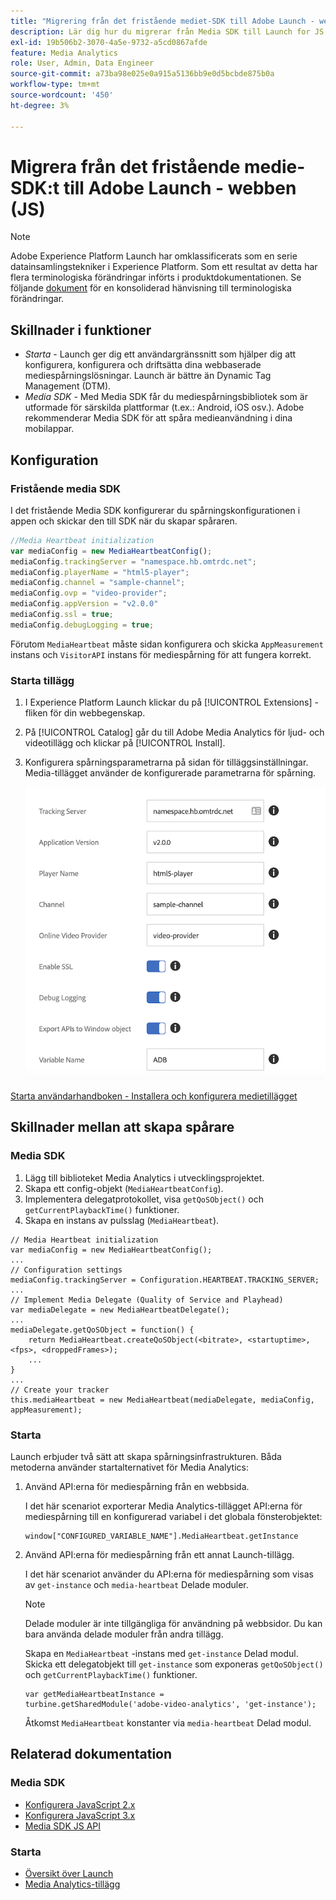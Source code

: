 ```yaml
---
title: "Migrering från det fristående mediet-SDK till Adobe Launch - webben (JS)"
description: Lär dig hur du migrerar från Media SDK till Launch for JS.
exl-id: 19b506b2-3070-4a5e-9732-a5cd0867afde
feature: Media Analytics
role: User, Admin, Data Engineer
source-git-commit: a73ba98e025e0a915a5136bb9e0d5bcbde875b0a
workflow-type: tm+mt
source-wordcount: '450'
ht-degree: 3%

---
```


# Migrera från det fristående medie-SDK:t till Adobe Launch - webben (JS)

>[!NOTE]
>Adobe Experience Platform Launch har omklassificerats som en serie datainsamlingstekniker i Experience Platform. Som ett resultat av detta har flera terminologiska förändringar införts i produktdokumentationen. Se följande [dokument](https://experienceleague.adobe.com/docs/experience-platform/tags/term-updates.html?lang=en) för en konsoliderad hänvisning till terminologiska förändringar.

## Skillnader i funktioner

* *Starta* - Launch ger dig ett användargränssnitt som hjälper dig att konfigurera, konfigurera och driftsätta dina webbaserade mediespårningslösningar. Launch är bättre än Dynamic Tag Management (DTM).
* *Media SDK* - Med Media SDK får du mediespårningsbibliotek som är utformade för särskilda plattformar (t.ex.: Android, iOS osv.). Adobe rekommenderar Media SDK för att spåra medieanvändning i dina mobilappar.

## Konfiguration

### Fristående media SDK

I det fristående Media SDK konfigurerar du spårningskonfigurationen i appen och skickar den till SDK när du skapar spåraren.

```javascript
//Media Heartbeat initialization
var mediaConfig = new MediaHeartbeatConfig();
mediaConfig.trackingServer = "namespace.hb.omtrdc.net";
mediaConfig.playerName = "html5-player";
mediaConfig.channel = "sample-channel";
mediaConfig.ovp = "video-provider";
mediaConfig.appVersion = "v2.0.0"
mediaConfig.ssl = true;
mediaConfig.debugLogging = true;
```

Förutom `MediaHeartbeat` måste sidan konfigurera och skicka `AppMeasurement` instans och `VisitorAPI` instans för mediespårning för att fungera korrekt.

### Starta tillägg

1. I Experience Platform Launch klickar du på [!UICONTROL Extensions] -fliken för din webbegenskap.
1. På [!UICONTROL Catalog] går du till Adobe Media Analytics för ljud- och videotillägg och klickar på [!UICONTROL Install].
1. Konfigurera spårningsparametrarna på sidan för tilläggsinställningar.
Media-tillägget använder de konfigurerade parametrarna för spårning.

   ![](assets/launch_config_js.png)

[Starta användarhandboken - Installera och konfigurera medietillägget](https://experienceleague.adobe.com/docs/experience-platform/tags/extensions/adobe/media-analytics/overview.html#install-and-configure-the-ma-extension)

## Skillnader mellan att skapa spårare

### Media SDK

1. Lägg till biblioteket Media Analytics i utvecklingsprojektet.
1. Skapa ett config-objekt (`MediaHeartbeatConfig`).
1. Implementera delegatprotokollet, visa `getQoSObject()` och `getCurrentPlaybackTime()` funktioner.
1. Skapa en instans av pulsslag (`MediaHeartbeat`).

```
// Media Heartbeat initialization
var mediaConfig = new MediaHeartbeatConfig();
...
// Configuration settings
mediaConfig.trackingServer = Configuration.HEARTBEAT.TRACKING_SERVER;
...
// Implement Media Delegate (Quality of Service and Playhead)
var mediaDelegate = new MediaHeartbeatDelegate();
...
mediaDelegate.getQoSObject = function() {
    return MediaHeartbeat.createQoSObject(<bitrate>, <startuptime>, <fps>, <droppedFrames>);
    ...
}
...
// Create your tracker
this.mediaHeartbeat = new MediaHeartbeat(mediaDelegate, mediaConfig, appMeasurement);
```

### Starta

Launch erbjuder två sätt att skapa spårningsinfrastrukturen. Båda metoderna använder startalternativet för Media Analytics:

1. Använd API:erna för mediespårning från en webbsida.

   I det här scenariot exporterar Media Analytics-tillägget API:erna för mediespårning till en konfigurerad variabel i det globala fönsterobjektet:

   ```
   window["CONFIGURED_VARIABLE_NAME"].MediaHeartbeat.getInstance
   ```

1. Använd API:erna för mediespårning från ett annat Launch-tillägg.

   I det här scenariot använder du API:erna för mediespårning som visas av `get-instance` och `media-heartbeat` Delade moduler.

   >[!NOTE]
   >
   >Delade moduler är inte tillgängliga för användning på webbsidor. Du kan bara använda delade moduler från andra tillägg.

   Skapa en `MediaHeartbeat` -instans med `get-instance` Delad modul.
Skicka ett delegatobjekt till `get-instance` som exponeras `getQoSObject()` och `getCurrentPlaybackTime()` funktioner.

   ```
   var getMediaHeartbeatInstance =
   turbine.getSharedModule('adobe-video-analytics', 'get-instance');
   ```

   Åtkomst `MediaHeartbeat` konstanter via `media-heartbeat` Delad modul.

## Relaterad dokumentation

### Media SDK

* [Konfigurera JavaScript 2.x](/help/legacy/media-sdk/setup/setup-javascript/set-up-js-2.md)
* [Konfigurera JavaScript 3.x](/help/legacy/media-sdk/setup/setup-javascript/set-up-js-3.md)
* [Media SDK JS API](https://adobe-marketing-cloud.github.io/media-sdks/reference/javascript/MediaHeartbeat.html)

### Starta

* [Översikt över Launch](https://experienceleague.adobe.com/docs/experience-platform/tags/home.html)
* [Media Analytics-tillägg](https://experienceleague.adobe.com/docs/experience-platform/tags/extensions/adobe/media-analytics/overview.html)
